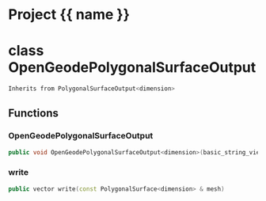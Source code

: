 <script setup>
import {useRoute} from 'vitepress'
const {path} = useRoute()
const tokens = path.split('/')
const words = tokens[2].split('-');
for (let i = 0; i < words.length; i++) {
    words[i] = words[i].charAt(0).toUpperCase() + words[i].slice(1);
    words[i] = words[i].replace('geode', 'Geode')
}
const name = words.join('-');
</script>
# Project {{ name }}

# class OpenGeodePolygonalSurfaceOutput


```cpp
Inherits from PolygonalSurfaceOutput<dimension>
```



## Functions

### OpenGeodePolygonalSurfaceOutput

```cpp
public void OpenGeodePolygonalSurfaceOutput<dimension>(basic_string_view filename)
```


### write

```cpp
public vector write(const PolygonalSurface<dimension> & mesh)
```




